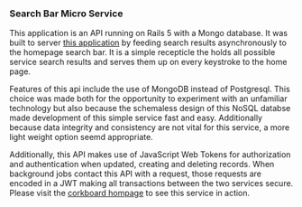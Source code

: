 ### Search Bar Micro Service

This application is an API running on Rails 5 with a Mongo database. It was built to server [this application](https://github.com/Benjaminpjacobs/corkboard/blob/master/README.md) by feeding search results asynchronously to the homepage search bar. It is a simple recepticle the holds all possible service search results and serves them up on every keystroke to the home page. 

Features of this api include the use of MongoDB instead of Postgresql. This choice was made both for the opportunity to experiment with an unfamiliar technology but also because the schemaless design of this NoSQL databse made development of this simple service fast and easy. Additionally because data integrity and consistency are not vital for this service, a more light weight option seemd appropriate.

Additionally, this API makes use of JavaScript Web Tokens for authorization and authentication when updated, creating and deleting records. When background jobs contact this API with a request, those requests are encoded in a JWT making all transactions between the two services secure. Please visit the [corkboard hompage](https://corkboard-services.herokuapp.com/) to see this service in action. 
